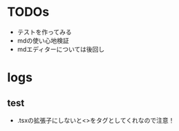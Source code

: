 # TODOs
- テストを作ってみる
- mdの使い心地検証
- mdエディターについては後回し

# logs
## test
- .tsxの拡張子にしないと<>をタグとしてくれなので注意！
## 